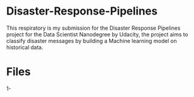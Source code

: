# Disaster-Response-Pipelines
This respiratory is my submission for the Disaster Response Pipelines project for the Data Scientist Nanodegree by Udacity, the project aims to classify disaster messages by building a Machine learning model on historical data.

# Files
1- 
